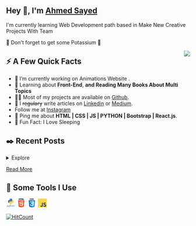 <h2>Hey 👋, I'm <a href="">Ahmed Sayed</a></h2>
<p>I'm currently learning Web Development path based in Make New Creative Projects With Team</p>
<p></a> <a href="https://instagram.com/a.s9.1.1?igshid===NTc4MTIwNjQ2YQ"></a>
<p>🍌 Don't forget to get some Potassium 🍌</p>
<img align="right" src="https://media1.giphy.com/media/13HgwGsXF0aiGY/giphy.gif" />
<h2>⚡️ A Few Quick Facts</h2>
<ul>
<li>🔭 I’m currently working on Animations Website </a>.</li>
<li>🧐 Learning about <strong>Front-End</strong>, <strong>and Reading Many Books About Multi Topics</strong></li>
<li>👨‍💻 Most of my projects are available on <a href="https://github.com/AhmedSayed911">Github</a>.</li>
<li>📝 I <del>regulary</del> write articles on <a href="https://www.linkedin.com/in/ahmedsayedshalaby">Linkedin</a> or <a href="https://medium.com/@ahmedsayedshalaby">Medium</a>.</li>
<li>Follow me at <a href="https://www.instagram.com/a.s9.1.1/?igshid=%3D%3DNTc4MTIwNjQ2YQ">Instagram</a></li>
<li>💬 Ping me about <strong>HTML | CSS | JS | PYTHON | Bootstrap | React.js</strong>.</li>
<li>🎉 Fun Fact: I Love Sleeping</li>
</ul>
<h2>✒️ Recent Posts</h2>
<details>
    <summary>Explore</summary>
    <li><a href="https://medium.com/@ahmedsayedshalaby/top-10-websites-to-help-you-program-css-in-2023-20a6f932ee2c">Top 10 Websites To Help You Program CSS in 2023</a></li>
    <li><a href="https://medium.com/@ahmedsayedshalaby/for-the-difference-between-text-editor-and-ide-and-the-meaning-of-all-existing-terms-c17f6937d57f">For the difference between Text-Editor and IDE and the meaning of all existing terms</a></li>
    <li><a href="https://medium.com/@ahmedsayedshalaby/best-google-chrome-extensions-you-should-be-using-2023-df2f65c2436f">Best Google Chrome Extensions You Should be Using 2023</a></li>
    <li><a href="https://medium.com/@ahmedsayedshalaby/the-power-of-linkedin-how-to-use-the-platform-to-achieve-your-career-goals-2162bc5b48b9">The Power of LinkedIn: How to Use the Platform to Achieve Your Career Goals</a></li>
</details>
<p><a target="_blank" href="https://blog.stanleylim.me">Read More</a></p>
<h2>🚀 Some Tools I Use</h2>
<p align="left">
<img src="https://raw.githubusercontent.com/devicons/devicon/master/icons/python/python-original-wordmark.svg" alt="python" width="25" height="25" />
<img src="https://raw.githubusercontent.com/devicons/devicon/master/icons/html5/html5-original-wordmark.svg" alt="python" width="25" height="25" />
<img src="https://raw.githubusercontent.com/devicons/devicon/master/icons/css3/css3-original-wordmark.svg" alt="css3" width="25" height="25" />
<img src="https://raw.githubusercontent.com/devicons/devicon/master/icons/javascript/javascript-original.svg" alt="javascript" width="25" height="25" />
</p>
<!-- <img src="https://github-readme-stats.vercel.app/api?username=spiderpig86&show_icons=true&count_private=true" alt="spiderpig86" /> -->
<p><a href="http://hits.dwyl.com/spiderpig86/spiderpig86/spiderpig86.svg?style=flat-square"><img src="https://hits.dwyl.com/spiderpig86/spiderpig86/spiderpig86.svg?style=flat-square" alt="HitCount"></a></p>

